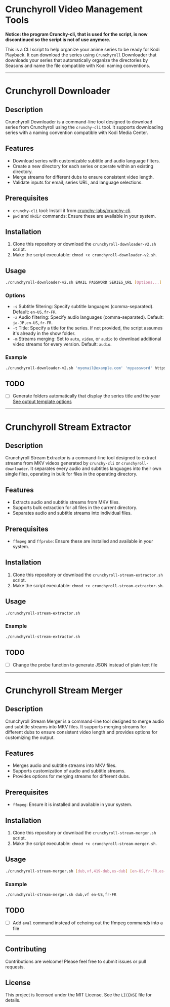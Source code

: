 # Crunchyroll Video Management Tools

**Notice: the program Crunchy-cli, that is used for the script, is now discontinued so the script is not of use anymore.**

This is a CLI script to help organize your anime series to be ready for Kodi Playback. It can download the series using `Crunchyroll` Downloader that downloads your series that automatically organize the directories by Seasons and name the file compatible with Kodi naming conventions.

---

# Crunchyroll Downloader

## Description

Crunchyroll Downloader is a command-line tool designed to download series from Crunchyroll using the `crunchy-cli` tool. It supports downloading series with a naming convention compatible with Kodi Media Center.

## Features

- Download series with customizable subtitle and audio language filters.
- Create a new directory for each series or operate within an existing directory.
- Merge streams for different dubs to ensure consistent video length.
- Validate inputs for email, series URL, and language selections.

## Prerequisites

- `crunchy-cli` tool: Install it from [crunchy-labs/crunchy-cli](https://github.com/crunchy-labs/crunchy-cli).
- `pwd` and `mkdir` commands: Ensure these are available in your system.

## Installation

1. Clone this repository or download the `crunchyroll-downloader-v2.sh` script.
2. Make the script executable: `chmod +x crunchyroll-downloader-v2.sh`.

## Usage

```bash
./crunchyroll-downloader-v2.sh EMAIL PASSWORD SERIES_URL [Options...]
```

### Options

- `-s` Subtitle filtering: Specify subtitle languages (comma-separated). Default: `en-US,fr-FR`.
- `-a` Audio filtering: Specify audio languages (comma-separated). Default: `ja-JP,en-US,fr-FR`.
- `-t` Title: Specify a title for the series. If not provided, the script assumes it's already in the show folder.
- `-m` Streams merging: Set to `auto`, `video`, or `audio` to download additional video streams for every version. Default: `audio`.

### Example

```bash
./crunchyroll-downloader-v2.sh 'myemail@example.com' 'mypassword' https://www.crunchyroll.com/series/12345 -s en-US,fr-FR -a ja-JP,en-US,fr-FR -t "My Series Title" -m auto
```

## TODO

- [ ] Generate folders automatically that display the series title and the year [See output template options](https://github.com/crunchy-labs/crunchy-cli?tab=readme-ov-file#output-template-options)

---

# Crunchyroll Stream Extractor

## Description

Crunchyroll Stream Extractor is a command-line tool designed to extract streams from MKV videos generated by `crunchy-cli` or `crunchyroll-downloader`. It separates every audio and subtitles languages into their own single files, operating in bulk for files in the operating directory.

## Features

- Extracts audio and subtitle streams from MKV files.
- Supports bulk extraction for all files in the current directory.
- Separates audio and subtitle streams into individual files.

## Prerequisites

- `ffmpeg` and `ffprobe`: Ensure these are installed and available in your system.

## Installation

1. Clone this repository or download the `crunchyroll-stream-extractor.sh` script.
2. Make the script executable: `chmod +x crunchyroll-stream-extractor.sh`.

## Usage

```bash
./crunchyroll-stream-extractor.sh
```

### Example

```bash
./crunchyroll-stream-extractor.sh
```

## TODO

- [ ] Change the probe function to generate JSON instead of plain text file

---

# Crunchyroll Stream Merger

## Description

Crunchyroll Stream Merger is a command-line tool designed to merge audio and subtitle streams into MKV files. It supports merging streams for different dubs to ensure consistent video length and provides options for customizing the output.

## Features

- Merges audio and subtitle streams into MKV files.
- Supports customization of audio and subtitle streams.
- Provides options for merging streams for different dubs.

## Prerequisites

- `ffmpeg`: Ensure it is installed and available in your system.

## Installation

1. Clone this repository or download the `crunchyroll-stream-merger.sh` script.
2. Make the script executable: `chmod +x crunchyroll-stream-merger.sh`.

## Usage

```bash
./crunchyroll-stream-merger.sh [dub,vf,419-dub,es-dub] [en-US,fr-FR,es-419,es-ES]
```

### Example

```bash
./crunchyroll-stream-merger.sh dub,vf en-US,fr-FR
```

## TODO

- [ ] Add `eval` command instead of echoing out the ffmpeg commands into a file 

---

## Contributing

Contributions are welcome! Please feel free to submit issues or pull requests.

## License

This project is licensed under the MIT License. See the `LICENSE` file for details.

